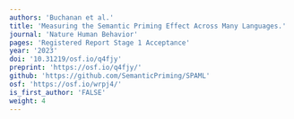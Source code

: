 ```yaml
---
authors: 'Buchanan et al.'
title: 'Measuring the Semantic Priming Effect Across Many Languages.'
journal: 'Nature Human Behavior'
pages: 'Registered Report Stage 1 Acceptance'
year: '2023'
doi: '10.31219/osf.io/q4fjy'
preprint: 'https://osf.io/q4fjy/'
github: 'https://github.com/SemanticPriming/SPAML'
osf: 'https://osf.io/wrpj4/'
is_first_author: 'FALSE'
weight: 4
---
```

